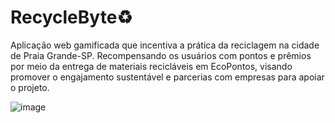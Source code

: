# RecycleByte♻️

Aplicação web gamificada que incentiva a prática da reciclagem na cidade de Praia Grande-SP. Recompensando os usuários com pontos e prêmios por meio da entrega de materiais recicláveis em EcoPontos, visando promover o engajamento sustentável e parcerias com empresas para apoiar o projeto.

![image](https://github.com/user-attachments/assets/a45b4fad-da3a-4a7d-983f-fb83ed2b7fec)
